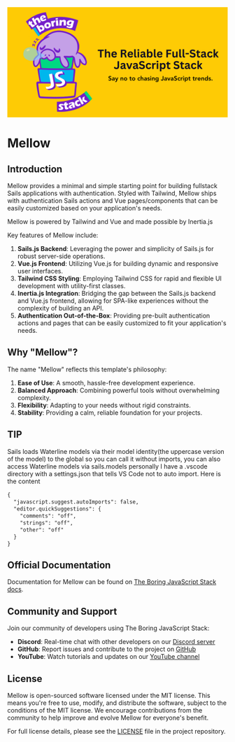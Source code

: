 <div align="center">
<a href="https://sailscasts.com/boring"><img src="https://github.com/sailscastshq/boring-stack/blob/main/.github/banner.png" alt="The Boring JavaScript Stack"></a>
</div>

# Mellow

## Introduction

Mellow provides a minimal and simple starting point for building fullstack Sails applications with authentication. Styled with Tailwind, Mellow ships with authentication Sails actions and Vue pages/components that can be easily customized based on your application's needs.

Mellow is powered by Tailwind and Vue and made possible by Inertia.js

Key features of Mellow include:

1. **Sails.js Backend**: Leveraging the power and simplicity of Sails.js for robust server-side operations.
2. **Vue.js Frontend**: Utilizing Vue.js for building dynamic and responsive user interfaces.
3. **Tailwind CSS Styling**: Employing Tailwind CSS for rapid and flexible UI development with utility-first classes.
4. **Inertia.js Integration**: Bridging the gap between the Sails.js backend and Vue.js frontend, allowing for SPA-like experiences without the complexity of building an API.
5. **Authentication Out-of-the-Box**: Providing pre-built authentication actions and pages that can be easily customized to fit your application's needs.

## Why "Mellow"?

The name "Mellow" reflects this template's philosophy:

1. **Ease of Use**: A smooth, hassle-free development experience.
2. **Balanced Approach**: Combining powerful tools without overwhelming complexity.
3. **Flexibility**: Adapting to your needs without rigid constraints.
4. **Stability**: Providing a calm, reliable foundation for your projects.

## TIP
Sails loads Waterline models via their model identity(the uppercase version of the model) to the global so you can call it without imports, you can also access Waterline models via sails.models personally I have a .vscode directory with a settings.json that tells VS Code not to auto import. Here is the content

```
{
  "javascript.suggest.autoImports": false,
  "editor.quickSuggestions": {
    "comments": "off",
    "strings": "off",
    "other": "off"
  }
}
```

## Official Documentation

Documentation for Mellow can be found on [The Boring JavaScript Stack docs](https://docs.sailscasts.com/boring-stack/templates#mellow).

## Community and Support

Join our community of developers using The Boring JavaScript Stack:

- **Discord**: Real-time chat with other developers on our [Discord server](https://sailscasts.com/chat)
- **GitHub**: Report issues and contribute to the project on [GitHub](https://github.com/sailscasts/boring-stack/issues)
- **YouTube**: Watch tutorials and updates on our [YouTube channel](https://youtube.com/@sailscasts)

## License

Mellow is open-sourced software licensed under the MIT license. This means you're free to use, modify, and distribute the software, subject to the conditions of the MIT license. We encourage contributions from the community to help improve and evolve Mellow for everyone's benefit.

For full license details, please see the [LICENSE](LICENSE.md) file in the project repository.
